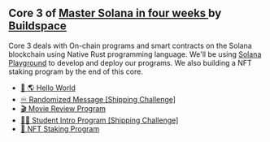 ## Core 3 of [Master Solana in four weeks ](https://buildspace.so/p/solana-core) by [Buildspace](https://buildspace.so)


Core 3 deals with On-chain programs and smart contracts on the Solana blockchain using Native Rust programming language. We'll be using [Solana Playground](https://beta.solpg.io/) to develop and deploy our programs. We also building a NFT staking program by the end of this core.

  - [👋 🌎 Hello World](https://github.com/skdonepudi/solanacore-buildspace/tree/main/Core%2003/hello-world)
  - [♾️ Randomized Message [Shipping Challenge]](https://github.com/skdonepudi/solanacore-buildspace/tree/main/Core%2003/random-message)
  - [🎬 Movie Review Program](https://github.com/skdonepudi/solanacore-buildspace/tree/main/Core%2003/movie-review-program)
  - [👨‍🎓 Student Intro Program [Shipping Challenge]](https://github.com/skdonepudi/solanacore-buildspace/tree/main/Core%2003/student-intro-program)
- [🎨 NFT Staking Program](https://github.com/skdonepudi/solanacore-buildspace/tree/main/Core%2003/nft-staking-program)